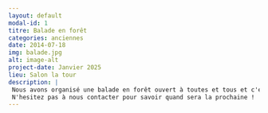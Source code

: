 ```yaml
---
layout: default
modal-id: 1
titre: Balade en forêt
categories: anciennes
date: 2014-07-18
img: balade.jpg
alt: image-alt
project-date: Janvier 2025
lieu: Salon la tour
description: |
 Nous avons organisé une balade en forêt ouvert à toutes et tous et c'était très sympathique ! 
 N'hesitez pas à nous contacter pour savoir quand sera la prochaine !       
---
```

